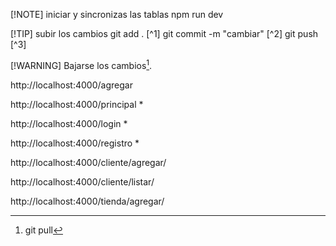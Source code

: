 [!NOTE]
iniciar y sincronizas las tablas
npm run dev

[!TIP]
subir los cambios
git add . [^1]
git commit -m "cambiar" [^2]
git push [^3]

[!WARNING]
Bajarse los cambios[^4].
[^4]: git pull


http://localhost:4000/agregar


http://localhost:4000/principal  *

http://localhost:4000/login *

http://localhost:4000/registro *



http://localhost:4000/cliente/agregar/

http://localhost:4000/cliente/listar/



http://localhost:4000/tienda/agregar/





